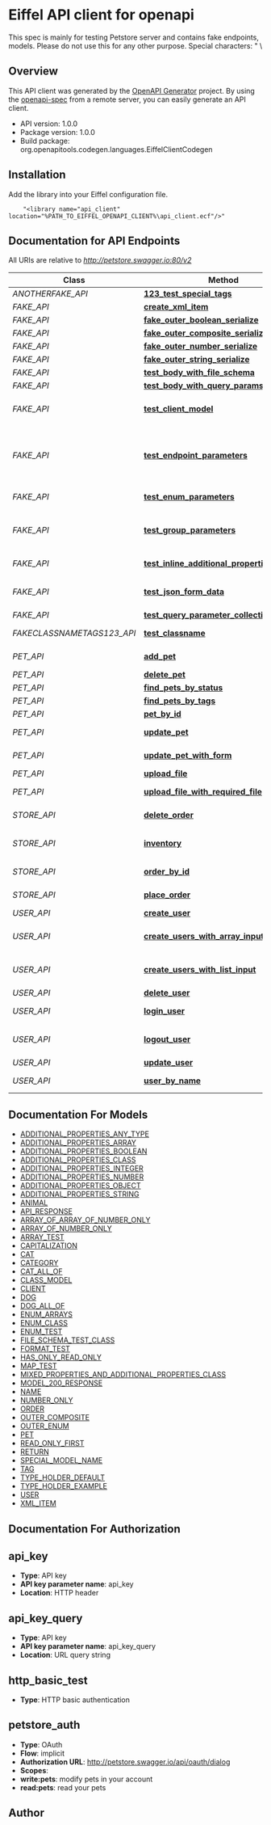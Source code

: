# Eiffel API client for openapi

This spec is mainly for testing Petstore server and contains fake endpoints, models. Please do not use this for any other purpose. Special characters: \" \\

## Overview
This API client was generated by the [OpenAPI Generator](https://openapi-generator.tech) project.  By using the [openapi-spec](https://openapis.org) from a remote server, you can easily generate an API client.

- API version: 1.0.0
- Package version: 1.0.0
- Build package: org.openapitools.codegen.languages.EiffelClientCodegen

## Installation
Add the library into your Eiffel configuration file.
```
    "<library name="api_client" location="%PATH_TO_EIFFEL_OPENAPI_CLIENT%\api_client.ecf"/>"
```

## Documentation for API Endpoints

All URIs are relative to *http://petstore.swagger.io:80/v2*

Class | Method | HTTP request | Description
------------ | ------------- | ------------- | -------------
*ANOTHERFAKE_API* | [**123_test_special_tags**](docs/ANOTHERFAKE_API.md#123_test_special_tags) | **Patch** /another-fake/dummy | To test special tags
*FAKE_API* | [**create_xml_item**](docs/FAKE_API.md#create_xml_item) | **Post** /fake/create_xml_item | creates an XmlItem
*FAKE_API* | [**fake_outer_boolean_serialize**](docs/FAKE_API.md#fake_outer_boolean_serialize) | **Post** /fake/outer/boolean | 
*FAKE_API* | [**fake_outer_composite_serialize**](docs/FAKE_API.md#fake_outer_composite_serialize) | **Post** /fake/outer/composite | 
*FAKE_API* | [**fake_outer_number_serialize**](docs/FAKE_API.md#fake_outer_number_serialize) | **Post** /fake/outer/number | 
*FAKE_API* | [**fake_outer_string_serialize**](docs/FAKE_API.md#fake_outer_string_serialize) | **Post** /fake/outer/string | 
*FAKE_API* | [**test_body_with_file_schema**](docs/FAKE_API.md#test_body_with_file_schema) | **Put** /fake/body-with-file-schema | 
*FAKE_API* | [**test_body_with_query_params**](docs/FAKE_API.md#test_body_with_query_params) | **Put** /fake/body-with-query-params | 
*FAKE_API* | [**test_client_model**](docs/FAKE_API.md#test_client_model) | **Patch** /fake | To test \&quot;client\&quot; model
*FAKE_API* | [**test_endpoint_parameters**](docs/FAKE_API.md#test_endpoint_parameters) | **Post** /fake | Fake endpoint for testing various parameters 假端點 偽のエンドポイント 가짜 엔드 포인트 
*FAKE_API* | [**test_enum_parameters**](docs/FAKE_API.md#test_enum_parameters) | **Get** /fake | To test enum parameters
*FAKE_API* | [**test_group_parameters**](docs/FAKE_API.md#test_group_parameters) | **Delete** /fake | Fake endpoint to test group parameters (optional)
*FAKE_API* | [**test_inline_additional_properties**](docs/FAKE_API.md#test_inline_additional_properties) | **Post** /fake/inline-additionalProperties | test inline additionalProperties
*FAKE_API* | [**test_json_form_data**](docs/FAKE_API.md#test_json_form_data) | **Get** /fake/jsonFormData | test json serialization of form data
*FAKE_API* | [**test_query_parameter_collection_format**](docs/FAKE_API.md#test_query_parameter_collection_format) | **Put** /fake/test-query-paramters | 
*FAKECLASSNAMETAGS123_API* | [**test_classname**](docs/FAKECLASSNAMETAGS123_API.md#test_classname) | **Patch** /fake_classname_test | To test class name in snake case
*PET_API* | [**add_pet**](docs/PET_API.md#add_pet) | **Post** /pet | Add a new pet to the store
*PET_API* | [**delete_pet**](docs/PET_API.md#delete_pet) | **Delete** /pet/{petId} | Deletes a pet
*PET_API* | [**find_pets_by_status**](docs/PET_API.md#find_pets_by_status) | **Get** /pet/findByStatus | Finds Pets by status
*PET_API* | [**find_pets_by_tags**](docs/PET_API.md#find_pets_by_tags) | **Get** /pet/findByTags | Finds Pets by tags
*PET_API* | [**pet_by_id**](docs/PET_API.md#pet_by_id) | **Get** /pet/{petId} | Find pet by ID
*PET_API* | [**update_pet**](docs/PET_API.md#update_pet) | **Put** /pet | Update an existing pet
*PET_API* | [**update_pet_with_form**](docs/PET_API.md#update_pet_with_form) | **Post** /pet/{petId} | Updates a pet in the store with form data
*PET_API* | [**upload_file**](docs/PET_API.md#upload_file) | **Post** /pet/{petId}/uploadImage | uploads an image
*PET_API* | [**upload_file_with_required_file**](docs/PET_API.md#upload_file_with_required_file) | **Post** /fake/{petId}/uploadImageWithRequiredFile | uploads an image (required)
*STORE_API* | [**delete_order**](docs/STORE_API.md#delete_order) | **Delete** /store/order/{order_id} | Delete purchase order by ID
*STORE_API* | [**inventory**](docs/STORE_API.md#inventory) | **Get** /store/inventory | Returns pet inventories by status
*STORE_API* | [**order_by_id**](docs/STORE_API.md#order_by_id) | **Get** /store/order/{order_id} | Find purchase order by ID
*STORE_API* | [**place_order**](docs/STORE_API.md#place_order) | **Post** /store/order | Place an order for a pet
*USER_API* | [**create_user**](docs/USER_API.md#create_user) | **Post** /user | Create user
*USER_API* | [**create_users_with_array_input**](docs/USER_API.md#create_users_with_array_input) | **Post** /user/createWithArray | Creates list of users with given input array
*USER_API* | [**create_users_with_list_input**](docs/USER_API.md#create_users_with_list_input) | **Post** /user/createWithList | Creates list of users with given input array
*USER_API* | [**delete_user**](docs/USER_API.md#delete_user) | **Delete** /user/{username} | Delete user
*USER_API* | [**login_user**](docs/USER_API.md#login_user) | **Get** /user/login | Logs user into the system
*USER_API* | [**logout_user**](docs/USER_API.md#logout_user) | **Get** /user/logout | Logs out current logged in user session
*USER_API* | [**update_user**](docs/USER_API.md#update_user) | **Put** /user/{username} | Updated user
*USER_API* | [**user_by_name**](docs/USER_API.md#user_by_name) | **Get** /user/{username} | Get user by user name


## Documentation For Models

 - [ADDITIONAL_PROPERTIES_ANY_TYPE](docs/ADDITIONAL_PROPERTIES_ANY_TYPE.md)
 - [ADDITIONAL_PROPERTIES_ARRAY](docs/ADDITIONAL_PROPERTIES_ARRAY.md)
 - [ADDITIONAL_PROPERTIES_BOOLEAN](docs/ADDITIONAL_PROPERTIES_BOOLEAN.md)
 - [ADDITIONAL_PROPERTIES_CLASS](docs/ADDITIONAL_PROPERTIES_CLASS.md)
 - [ADDITIONAL_PROPERTIES_INTEGER](docs/ADDITIONAL_PROPERTIES_INTEGER.md)
 - [ADDITIONAL_PROPERTIES_NUMBER](docs/ADDITIONAL_PROPERTIES_NUMBER.md)
 - [ADDITIONAL_PROPERTIES_OBJECT](docs/ADDITIONAL_PROPERTIES_OBJECT.md)
 - [ADDITIONAL_PROPERTIES_STRING](docs/ADDITIONAL_PROPERTIES_STRING.md)
 - [ANIMAL](docs/ANIMAL.md)
 - [API_RESPONSE](docs/API_RESPONSE.md)
 - [ARRAY_OF_ARRAY_OF_NUMBER_ONLY](docs/ARRAY_OF_ARRAY_OF_NUMBER_ONLY.md)
 - [ARRAY_OF_NUMBER_ONLY](docs/ARRAY_OF_NUMBER_ONLY.md)
 - [ARRAY_TEST](docs/ARRAY_TEST.md)
 - [CAPITALIZATION](docs/CAPITALIZATION.md)
 - [CAT](docs/CAT.md)
 - [CATEGORY](docs/CATEGORY.md)
 - [CAT_ALL_OF](docs/CAT_ALL_OF.md)
 - [CLASS_MODEL](docs/CLASS_MODEL.md)
 - [CLIENT](docs/CLIENT.md)
 - [DOG](docs/DOG.md)
 - [DOG_ALL_OF](docs/DOG_ALL_OF.md)
 - [ENUM_ARRAYS](docs/ENUM_ARRAYS.md)
 - [ENUM_CLASS](docs/ENUM_CLASS.md)
 - [ENUM_TEST](docs/ENUM_TEST.md)
 - [FILE_SCHEMA_TEST_CLASS](docs/FILE_SCHEMA_TEST_CLASS.md)
 - [FORMAT_TEST](docs/FORMAT_TEST.md)
 - [HAS_ONLY_READ_ONLY](docs/HAS_ONLY_READ_ONLY.md)
 - [MAP_TEST](docs/MAP_TEST.md)
 - [MIXED_PROPERTIES_AND_ADDITIONAL_PROPERTIES_CLASS](docs/MIXED_PROPERTIES_AND_ADDITIONAL_PROPERTIES_CLASS.md)
 - [MODEL_200_RESPONSE](docs/MODEL_200_RESPONSE.md)
 - [NAME](docs/NAME.md)
 - [NUMBER_ONLY](docs/NUMBER_ONLY.md)
 - [ORDER](docs/ORDER.md)
 - [OUTER_COMPOSITE](docs/OUTER_COMPOSITE.md)
 - [OUTER_ENUM](docs/OUTER_ENUM.md)
 - [PET](docs/PET.md)
 - [READ_ONLY_FIRST](docs/READ_ONLY_FIRST.md)
 - [RETURN](docs/RETURN.md)
 - [SPECIAL_MODEL_NAME](docs/SPECIAL_MODEL_NAME.md)
 - [TAG](docs/TAG.md)
 - [TYPE_HOLDER_DEFAULT](docs/TYPE_HOLDER_DEFAULT.md)
 - [TYPE_HOLDER_EXAMPLE](docs/TYPE_HOLDER_EXAMPLE.md)
 - [USER](docs/USER.md)
 - [XML_ITEM](docs/XML_ITEM.md)


## Documentation For Authorization


## api_key

- **Type**: API key 
- **API key parameter name**: api_key
- **Location**: HTTP header

## api_key_query

- **Type**: API key 
- **API key parameter name**: api_key_query
- **Location**: URL query string

## http_basic_test

- **Type**: HTTP basic authentication

## petstore_auth

- **Type**: OAuth
- **Flow**: implicit
- **Authorization URL**: http://petstore.swagger.io/api/oauth/dialog
- **Scopes**: 
 - **write:pets**: modify pets in your account
 - **read:pets**: read your pets


## Author



